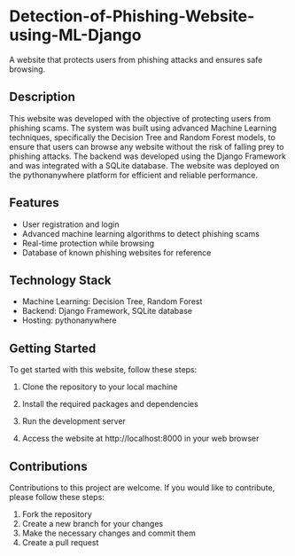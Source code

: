 # Detection-of-Phishing-Website-using-ML-Django

A website that protects users from phishing attacks and ensures safe browsing.

## Description

This website was developed with the objective of protecting users from phishing scams. The system was built using advanced Machine Learning techniques, specifically the Decision Tree and Random Forest models, to ensure that users can browse any website without the risk of falling prey to phishing attacks. The backend was developed using the Django Framework and was integrated with a SQLite database. The website was deployed on the pythonanywhere platform for efficient and reliable performance.

## Features

- User registration and login
- Advanced machine learning algorithms to detect phishing scams
- Real-time protection while browsing
- Database of known phishing websites for reference

## Technology Stack

- Machine Learning: Decision Tree, Random Forest
- Backend: Django Framework, SQLite database
- Hosting: pythonanywhere

## Getting Started

To get started with this website, follow these steps:

1. Clone the repository to your local machine

2. Install the required packages and dependencies

3. Run the development server

4. Access the website at http://localhost:8000 in your web browser

## Contributions

Contributions to this project are welcome. If you would like to contribute, please follow these steps:

1. Fork the repository
2. Create a new branch for your changes
3. Make the necessary changes and commit them
4. Create a pull request



